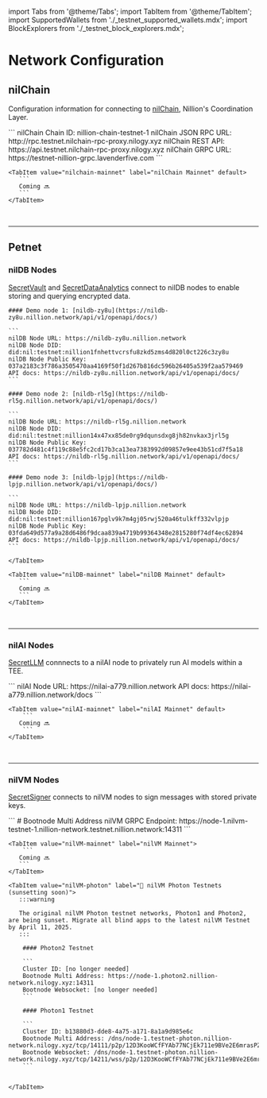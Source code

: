 import Tabs from '@theme/Tabs';
import TabItem from '@theme/TabItem';
import SupportedWallets from './\_testnet_supported_wallets.mdx';
import BlockExplorers from './\_testnet_block_explorers.mdx';

# Network Configuration

## nilChain

Configuration information for connecting to [nilChain](https://github.com/NillionNetwork/nilchain), Nillion's Coordination Layer.

<Tabs>
    <TabItem value="nilchain-testnet" label="nilChain Testnet" default>
    ```
    nilChain Chain ID: nillion-chain-testnet-1
    nilChain JSON RPC URL: http://rpc.testnet.nilchain-rpc-proxy.nilogy.xyz
    nilChain REST API: https://api.testnet.nilchain-rpc-proxy.nilogy.xyz
    nilChain GRPC URL: https://testnet-nillion-grpc.lavenderfive.com
    ```
    </TabItem>

    <TabItem value="nilchain-mainnet" label="nilChain Mainnet" default>
       ```
       Coming 🔜
       ```
    </TabItem>

</Tabs>
<br/>

---

## Petnet

### nilDB Nodes

[SecretVault](/build/secret-vault) and [SecretDataAnalytics](/build/secret-data-analytics) connect to nilDB nodes to enable storing and querying encrypted data.

<Tabs>
    <TabItem value="nilDB-demo" label="nilDB Testnet" default>

    #### Demo node 1: [nildb-zy8u](https://nildb-zy8u.nillion.network/api/v1/openapi/docs/)

    ```
    nilDB Node URL: https://nildb-zy8u.nillion.network
    nilDB Node DID: did:nil:testnet:nillion1fnhettvcrsfu8zkd5zms4d820l0ct226c3zy8u
    nilDB Node Public Key: 037a2183c3f786a3505470aa4169f50f1d267b816dc596b26405a539f2aa579469
    API docs: https://nildb-zy8u.nillion.network/api/v1/openapi/docs/
    ```

    #### Demo node 2: [nildb-rl5g](https://nildb-rl5g.nillion.network/api/v1/openapi/docs/)

    ```
    nilDB Node URL: https://nildb-rl5g.nillion.network
    nilDB Node DID: did:nil:testnet:nillion14x47xx85de0rg9dqunsdxg8jh82nvkax3jrl5g
    nilDB Node Public Key: 037782d481c4f119c88e5fc2cd17b3ca13ea7383992d09857e9ee43b51cd7f5a18
    API docs: https://nildb-rl5g.nillion.network/api/v1/openapi/docs/
    ```

    #### Demo node 3: [nildb-lpjp](https://nildb-lpjp.nillion.network/api/v1/openapi/docs/)

    ```
    nilDB Node URL: https://nildb-lpjp.nillion.network
    nilDB Node DID: did:nil:testnet:nillion167pglv9k7m4gj05rwj520a46tulkff332vlpjp
    nilDB Node Public Key: 03fda649d577a9a28d6486f9dcaa839a4719b99364348e2815280f74df4ec62894
    API docs: https://nildb-lpjp.nillion.network/api/v1/openapi/docs/
    ```

    </TabItem>

    <TabItem value="nilDB-mainnet" label="nilDB Mainnet" default>
       ```
       Coming 🔜
       ```
    </TabItem>

</Tabs>
<br/>

---

### nilAI Nodes

[SecretLLM](/build/secretLLM/overview) connnects to a nilAI node to privately run AI models within a TEE.

<Tabs>
    <TabItem value="nilAI-testnet" label="nilAI Testnet" default>
       ```
       nilAI Node URL: https://nilai-a779.nillion.network
       API docs: https://nilai-a779.nillion.network/docs
       ```
    </TabItem>

    <TabItem value="nilAI-mainnet" label="nilAI Mainnet" default>
        ```
       Coming 🔜
        ```
    </TabItem>

</Tabs>
<br/>

---

### nilVM Nodes

[SecretSigner](/threshold-signatures) connects to nilVM nodes to sign messages with stored private keys.

<Tabs>
    <TabItem value="nilVM-testnet" label="nilVM Testnet" default>
    ```
    # Bootnode Multi Address
    nilVM GRPC Endpoint: https://node-1.nilvm-testnet-1.nillion-network.testnet.nillion.network:14311
    ```
    </TabItem>

    <TabItem value="nilVM-mainnet" label="nilVM Mainnet">
        ```
       Coming 🔜
       ```
    </TabItem>

    <TabItem value="nilVM-photon" label="🌅 nilVM Photon Testnets (sunsetting soon)">
       :::warning

       The original nilVM Photon testnet networks, Photon1 and Photon2, are being sunset. Migrate all blind apps to the latest nilVM Testnet by April 11, 2025.
       :::

        #### Photon2 Testnet

        ```
        Cluster ID: [no longer needed]
        Bootnode Multi Address: https://node-1.photon2.nillion-network.nilogy.xyz:14311
        Bootnode Websocket: [no longer needed]
        ```

        #### Photon1 Testnet

        ```
        Cluster ID: b13880d3-dde8-4a75-a171-8a1a9d985e6c
        Bootnode Multi Address: /dns/node-1.testnet-photon.nillion-network.nilogy.xyz/tcp/14111/p2p/12D3KooWCfFYAb77NCjEk711e9BVe2E6mrasPZTtAjJAPtVAdbye
        Bootnode Websocket: /dns/node-1.testnet-photon.nillion-network.nilogy.xyz/tcp/14211/wss/p2p/12D3KooWCfFYAb77NCjEk711e9BVe2E6mrasPZTtAjJAPtVAdbye
        ```


    </TabItem>

</Tabs>
